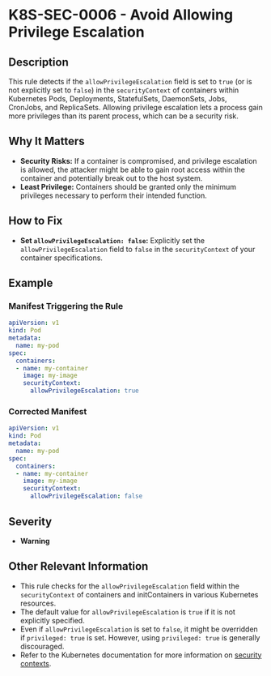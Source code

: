 # K8S-SEC-0006 - Avoid Allowing Privilege Escalation

## Description

This rule detects if the `allowPrivilegeEscalation` field is set to `true` (or is not explicitly set to `false`) in the `securityContext` of containers within Kubernetes Pods, Deployments, StatefulSets, DaemonSets, Jobs, CronJobs, and ReplicaSets. Allowing privilege escalation lets a process gain more privileges than its parent process, which can be a security risk.

## Why It Matters

-   **Security Risks:** If a container is compromised, and privilege escalation is allowed, the attacker might be able to gain root access within the container and potentially break out to the host system.
-   **Least Privilege:**  Containers should be granted only the minimum privileges necessary to perform their intended function.

## How to Fix

-   **Set `allowPrivilegeEscalation: false`:** Explicitly set the `allowPrivilegeEscalation` field to `false` in the `securityContext` of your container specifications.

## Example

### Manifest Triggering the Rule

```yaml
apiVersion: v1
kind: Pod
metadata:
  name: my-pod
spec:
  containers:
  - name: my-container
    image: my-image
    securityContext:
      allowPrivilegeEscalation: true
```

### Corrected Manifest

```yaml
apiVersion: v1
kind: Pod
metadata:
  name: my-pod
spec:
  containers:
  - name: my-container
    image: my-image
    securityContext:
      allowPrivilegeEscalation: false
```

## Severity

  - **Warning**

## Other Relevant Information

-   This rule checks for the `allowPrivilegeEscalation` field within the `securityContext` of containers and initContainers in various Kubernetes resources.
-   The default value for `allowPrivilegeEscalation` is `true` if it is not explicitly specified.
-   Even if `allowPrivilegeEscalation` is set to `false`, it might be overridden if `privileged: true` is set. However, using `privileged: true` is generally discouraged.
-   Refer to the Kubernetes documentation for more information on [security contexts](https://kubernetes.io/docs/tasks/configure-pod-container/security-context/).